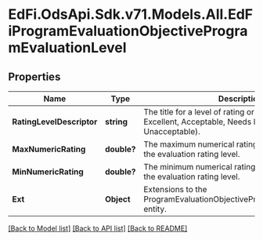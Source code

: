 # EdFi.OdsApi.Sdk.v71.Models.All.EdFiProgramEvaluationObjectiveProgramEvaluationLevel

## Properties

Name | Type | Description | Notes
------------ | ------------- | ------------- | -------------
**RatingLevelDescriptor** | **string** | The title for a level of rating or evaluation band (e.g., Excellent, Acceptable, Needs Improvement, Unacceptable). | 
**MaxNumericRating** | **double?** | The maximum numerical rating or score to achieve the evaluation rating level. | [optional] 
**MinNumericRating** | **double?** | The minimum numerical rating or score to achieve the evaluation rating level. | [optional] 
**Ext** | **Object** | Extensions to the ProgramEvaluationObjectiveProgramEvaluationLevel entity. | [optional] 

[[Back to Model list]](../README.md#documentation-for-models) [[Back to API list]](../README.md#documentation-for-api-endpoints) [[Back to README]](../README.md)

